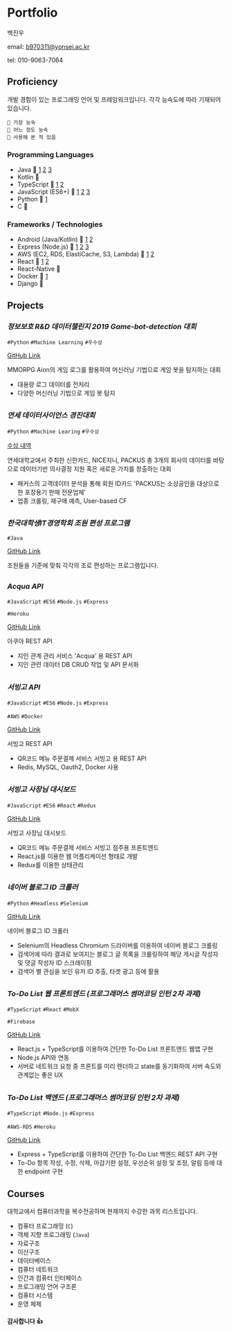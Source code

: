 # Portfolio
백진우

email: b970311@yonsei.ac.kr

tel: 010-9063-7064


## Proficiency
개발 경험이 있는 프로그래밍 언어 및 프레임워크입니다. 
각각 능숙도에 따라 기재되어 있습니다.
```
🥇 가장 능숙
🥈 어느 정도 능숙
🥉 사용해 본 적 있음
```

### Programming Languages
- Java 🥇 [1](#connectup) [2](#cuebap) [3](#한국대학생IT경영학회-조원-편성-프로그램) 
- Kotlin 🥇
- TypeScript 🥇 [1](#to-do-list-백엔드-프로그래머스-썸머코딩-인턴-2차-과제) [2](#to-do-list-웹-프론트엔드-프로그래머스-썸머코딩-인턴-2차-과제)
- JavaScript (ES6+) 🥇 [1](#서빙고-api) [2](#서빙고-사장님-대시보드) [3](#acqua-api) 
- Python 🥇 [1](#네이버-블로그-ID-크롤러)
- C 🥈

### Frameworks / Technologies
- Android (Java/Kotlin) 🥇 [1](#connectup) [2](#cuebap)
- Express (Node.js) 🥇 [1](#서빙고-api) [2](#acqua-api) [3](#to-do-list-백엔드-프로그래머스-썸머코딩-인턴-2차-과제)
- AWS (EC2, RDS, ElastiCache, S3, Lambda) 🥈 [1](#서빙고-api) [2](#to-do-list-백엔드-프로그래머스-썸머코딩-인턴-2차-과제)
- React 🥈 [1](#서빙고-사장님-대시보드) [2](#to-do-list-웹-프론트엔드-프로그래머스-썸머코딩-인턴-2차-과제)
- React-Native 🥈
- Docker 🥉 [1](#서빙고-api)
- Django 🥉



## Projects

### _정보보호 R&D 데이터챌린지 2019 Game-bot-detection 대회_
`#Python` `#Machine Learning` `#우수상`

[GitHub Link](https://github.com/Nanjangpan/Game-bot-detection)

MMORPG Aion의 게임 로그를 활용하여 머신러닝 기법으로 게임 봇을 탐지하는 대회
- 대용량 로그 데이터를 전처리
- 다양한 머신러닝 기법으로 게임 봇 탐지
## 

### _연세 데이터사이언스 경진대회_
`#Python` `#Machine Learing` `#우수상`

[수상 내역](https://www.yonsei.ac.kr/ocx/news.jsp?mode=view&ar_seq=20191227163929003093&sr_volume=625&list_mode=list&sr_site=S&pager.offset=9)

연세대학교에서 주최한 신한카드, NICE지니, PACKUS 총 3개의 회사의 데이터를 바탕으로 데이터기반 의사결정 지원 혹은 새로운 가치를 창출하는 대회
- 패커스의 고객데이터 분석을 통해 회원 ID카드
'PACKUS는 소상공인을 대상으로 한 포장용기 판매 전문업체'
- 업종 크롤링, 재구매 예측, User-based CF
##

### _한국대학생IT경영학회 조원 편성 프로그램_ 
`#Java`

[GitHub Link](https://github.com/etture/KUSITMS-MemberSorter)

조원들을 기준에 맞춰 각각의 조로 편성하는 프로그램입니다.
##

### _Acqua API_
`#JavaScript` `#ES6` `#Node.js` `#Express`

`#Heroku`

[GitHub Link](https://github.com/etture/acqua-api)

아쿠아 REST API
- 지인 관계 관리 서비스 'Acqua' 용 REST API
- 지인 관련 데이터 DB CRUD 작업 및 API 문서화
##

### _서빙고 API_
`#JavaScript` `#ES6` `#Node.js` `#Express`

`#AWS` `#Docker`

[GitHub Link](https://github.com/etture/servinggo-api)

서빙고 REST API
- QR코드 메뉴 주문결제 서비스 서빙고 용 REST API
- Redis, MySQL, Oauth2, Docker 사용
##

### _서빙고 사장님 대시보드_
`#JavaScript` `#ES6` `#React` `#Redux`

[GitHub Link](https://github.com/etture/servinggo-merchant)

서빙고 사장님 대시보드
- QR코드 메뉴 주문결제 서비스 서빙고 점주용 프론트엔드
- React.js를 이용한 웹 어플리케이션 형태로 개발
- Redux를 이용한 상태관리
##

### _네이버 블로그 ID 크롤러_
`#Python` `#Headless` `#Selenium`

[GitHub Link](https://github.com/etture/Keyword_Id_Extractor)

네이버 블로그 ID 크롤러
- Selenium의 Headless Chromium 드라이버를 이용하여 네이버 블로그 크롤링
- 검색어에 따라 결과로 보여지는 블로그 글 목록을 크롤링하여 해당 게시글 작성자 및 댓글 작성자 ID 스크래이핑
- 검색어 별 관심을 보인 유저 ID 추출, 타겟 광고 등에 활용
##

### _To-Do List 웹 프론트엔드 (프로그래머스 썸머코딩 인턴 2차 과제)_
`#TypeScript` `#React` `#MobX`

`#Firebase`

[GitHub Link](https://github.com/etture/todo_programmers_web)

- React.js + TypeScript를 이용하여 간단한 To-Do List 프론트엔드 웹앱 구현
- Node.js API와 연동
- 서버로 네트워크 요청 중 프론트를 미리 렌더하고 state를 동기화하여 서버 속도와 관계없는 좋은 UX 
##

### _To-Do List 백엔드 (프로그래머스 썸머코딩 인턴 2차 과제)_
`#TypeScript` `#Node.js` `#Express`

`#AWS-RDS` `#Heroku`

[GitHub Link](https://github.com/etture/todo_programmers_api)

- Express + TypeScript를 이용하여 간단한 To-Do List 백엔드 REST API 구현
- To-Do 항목 작성, 수정, 삭제, 마감기한 설정, 우선순위 설정 및 조정, 알림 등에 대한 endpoint 구현


## Courses
대학교에서 컴퓨터과학을 복수전공하며 현재까지 수강한 과목 리스트입니다.

- 컴퓨터 프로그래밍 (`C`)
- 객체 지향 프로그래밍 (`Java`)
- 자료구조
- 이산구조
- 데이터베이스
- 컴퓨터 네트워크
- 인간과 컴퓨터 인터페이스
- 프로그래밍 언어 구조론
- 컴퓨터 시스템
- 운영 체제


#### 감사합니다 👍
